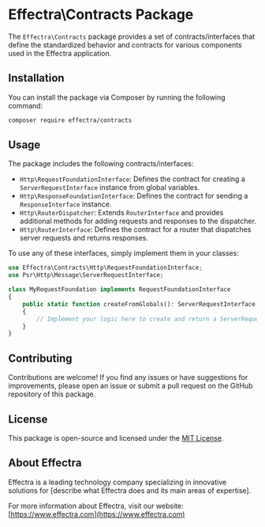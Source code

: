 # Effectra\Contracts Package

The `Effectra\Contracts` package provides a set of contracts/interfaces that define the standardized behavior and contracts for various components used in the Effectra application.

## Installation

You can install the package via Composer by running the following command:

```bash
composer require effectra/contracts
```

## Usage

The package includes the following contracts/interfaces:

- `Http\RequestFoundationInterface`: Defines the contract for creating a `ServerRequestInterface` instance from global variables.
- `Http\ResponseFoundationInterface`: Defines the contract for sending a `ResponseInterface` instance.
- `Http\RouterDispatcher`: Extends `RouterInterface` and provides additional methods for adding requests and responses to the dispatcher.
- `Http\RouterInterface`: Defines the contract for a router that dispatches server requests and returns responses.

To use any of these interfaces, simply implement them in your classes:

```php
use Effectra\Contracts\Http\RequestFoundationInterface;
use Psr\Http\Message\ServerRequestInterface;

class MyRequestFoundation implements RequestFoundationInterface
{
    public static function createFromGlobals(): ServerRequestInterface
    {
        // Implement your logic here to create and return a ServerRequestInterface instance from global variables
    }
}
```

## Contributing

Contributions are welcome! If you find any issues or have suggestions for improvements, please open an issue or submit a pull request on the GitHub repository of this package.

## License

This package is open-source and licensed under the [MIT License](https://opensource.org/licenses/MIT).

## About Effectra

Effectra is a leading technology company specializing in innovative solutions for [describe what Effectra does and its main areas of expertise].

For more information about Effectra, visit our website: [https://www.effectra.com](https://www.effectra.com)
